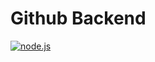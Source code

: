 # Github Backend
[![node.js][node-button]][node]

[node-button]: https://github.com/Python-Markdown/markdown/workflows/CI/badge.svg?event=push
[node]: https://github.com/Python-Markdown/markdown/actions?query=workflow%3ACI+event%3Apush